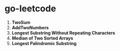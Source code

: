 # go-leetcode
1. **TwoSum**
2. **AddTwoNumbers**
3. **Longest Substring Without Repeating Characters**
4. **Median of Two Sorted Arrays**
5. **Longest Palindromic Substring**
